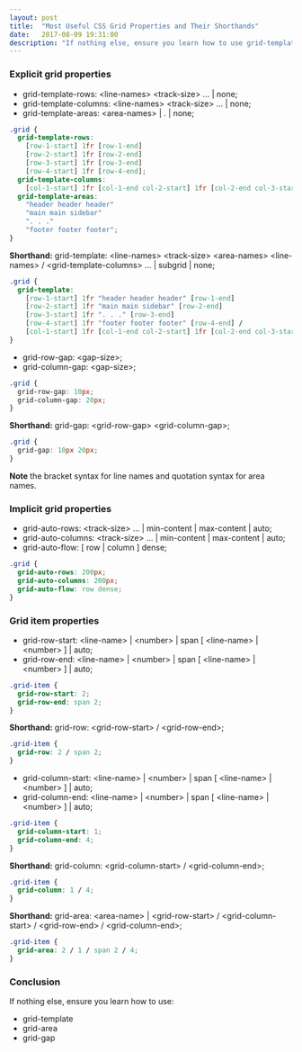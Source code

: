 ```yaml
---
layout: post
title:  "Most Useful CSS Grid Properties and Their Shorthands"
date:   2017-08-09 19:31:00
description: "If nothing else, ensure you learn how to use grid-template, grid-area and grid-gap."
---
```


### Explicit grid properties

* grid-template-rows: \<line-names> \<track-size> ... \| none;
* grid-template-columns: \<line-names> \<track-size> ... \| none;
* grid-template-areas: \<area-names> \| . \| none;

``` css
.grid {
  grid-template-rows:
    [row-1-start] 1fr [row-1-end]
    [row-2-start] 1fr [row-2-end]
    [row-3-start] 1fr [row-3-end]
    [row-4-start] 1fr [row-4-end];
  grid-template-columns:
    [col-1-start] 1fr [col-1-end col-2-start] 1fr [col-2-end col-3-start] 1fr [col-3-end];
  grid-template-areas:
    "header header header"
    "main main sidebar"
    ". . ."
    "footer footer footer";
}
```

**Shorthand:** grid-template: \<line-names> \<track-size> \<area-names> \<line-names> / \<grid-template-columns> ... \| subgrid \| none;

``` css
.grid {
  grid-template:
    [row-1-start] 1fr "header header header" [row-1-end]
    [row-2-start] 1fr "main main sidebar" [row-2-end]
    [row-3-start] 1fr ". . ." [row-3-end]
    [row-4-start] 1fr "footer footer footer" [row-4-end] /
    [col-1-start] 1fr [col-1-end col-2-start] 1fr [col-2-end col-3-start] 1fr [col-3-end];
}
```

* grid-row-gap: \<gap-size>;
* grid-column-gap: \<gap-size>;

``` css
.grid {
  grid-row-gap: 10px;
  grid-column-gap: 20px;
}
```

**Shorthand:** grid-gap: \<grid-row-gap> \<grid-column-gap>;

``` css
.grid {
  grid-gap: 10px 20px;
}
```

**Note** the bracket syntax for line names and quotation syntax for area names.  

### Implicit grid properties

* grid-auto-rows: \<track-size> ... \| min-content \| max-content \| auto;
* grid-auto-columns: \<track-size> ... \| min-content \| max-content \| auto;
* grid-auto-flow: [ row \| column ] dense;

``` css
.grid {
  grid-auto-rows: 200px;
  grid-auto-columns: 200px;
  grid-auto-flow: row dense;
}
```

### Grid item properties

* grid-row-start: \<line-name> | \<number> \| span [ \<line-name> | \<number> ] \| auto;
* grid-row-end: \<line-name> | \<number> \| span [ \<line-name> | \<number> ] \| auto;

``` css
.grid-item {
  grid-row-start: 2;
  grid-row-end: span 2;
}
```

**Shorthand:** grid-row: \<grid-row-start> / \<grid-row-end>;

``` css
.grid-item {
  grid-row: 2 / span 2;
}
```

* grid-column-start: \<line-name> | \<number> \| span [ \<line-name> | \<number> ] \| auto;
* grid-column-end: \<line-name> | \<number> \| span [ \<line-name> | \<number> ] \| auto;

``` css
.grid-item {
  grid-column-start: 1;
  grid-column-end: 4;
}
```

**Shorthand:** grid-column: \<grid-column-start> / \<grid-column-end>;

``` css
.grid-item {
  grid-column: 1 / 4;
}
```

**Shorthand:** grid-area: \<area-name> \| \<grid-row-start> / \<grid-column-start> / \<grid-row-end> / \<grid-column-end>;

``` css
.grid-item {
  grid-area: 2 / 1 / span 2 / 4;
}
```

### Conclusion

If nothing else, ensure you learn how to use:
* grid-template
* grid-area
* grid-gap

